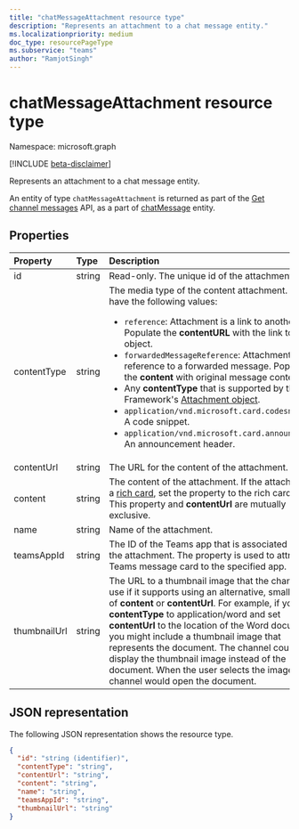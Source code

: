 ```yaml
---
title: "chatMessageAttachment resource type"
description: "Represents an attachment to a chat message entity."
ms.localizationpriority: medium
doc_type: resourcePageType
ms.subservice: "teams"
author: "RamjotSingh"
---
```


# chatMessageAttachment resource type

Namespace: microsoft.graph

[!INCLUDE [beta-disclaimer](../../includes/beta-disclaimer.md)]

Represents an attachment to a chat message entity.

An entity of type `chatMessageAttachment` is returned as part of the [Get channel messages](../api/channel-list-messages.md) API, as a part of [chatMessage](chatmessage.md) entity.

## Properties
| Property	   | Type	|Description|
|:---------------|:--------|:----------|
|id|string| Read-only. The unique id of the attachment.|
|contentType| string | The media type of the content attachment. It can have the following values: <br><ul><li>`reference`: Attachment is a link to another file. Populate the <b>contentURL</b> with the link to the object.</li><li>`forwardedMessageReference`: Attachment is a reference to a forwarded message. Populate the <b>content</b> with original message context.</li><li>Any <b>contentType</b> that is supported by the Bot Framework's [Attachment object](/azure/bot-service/rest-api/bot-framework-rest-connector-api-reference?#attachment-object).</li><li>`application/vnd.microsoft.card.codesnippet`: A code snippet. </li><li>`application/vnd.microsoft.card.announcement`: An announcement header. </li>|
|contentUrl|string|The URL for the content of the attachment. |
|content|string|The content of the attachment. If the attachment is a [rich card](/microsoftteams/platform/task-modules-and-cards/cards/cards-reference), set the property to the rich card object. This property and **contentUrl** are mutually exclusive.|
|name|string|Name of the attachment.|
|teamsAppId| string |The ID of the Teams app that is associated with the attachment. The property is used to attribute a Teams message card to the specified app.|
|thumbnailUrl| string |The URL to a thumbnail image that the channel can use if it supports using an alternative, smaller form of **content** or **contentUrl**. For example, if you set **contentType** to application/word and set **contentUrl** to the location of the Word document, you might include a thumbnail image that represents the document. The channel could display the thumbnail image instead of the document. When the user selects the image, the channel would open the document.|


## JSON representation
 The following JSON representation shows the resource type.

<!-- {
  "blockType": "resource",
  "optionalProperties": [
    "thumbnailUrl",
    "content",
    "contentUrl",
    "teamsAppId"
  ],
  "keyProperty": "id",
  "@odata.type": "microsoft.graph.chatMessageAttachment"
}-->

```json
{
  "id": "string (identifier)",
  "contentType": "string",
  "contentUrl": "string",
  "content": "string",
  "name": "string",
  "teamsAppId": "string",
  "thumbnailUrl": "string"
}

```

<!-- uuid: 8fcb5dbc-d5aa-4681-8e31-b001d5168d79
2015-10-25 14:57:30 UTC -->
<!--
{
  "type": "#page.annotation",
  "description": "chat attachment resource",
  "keywords": "",
  "section": "documentation",
  "tocPath": "",
  "suppressions": []
}
-->


